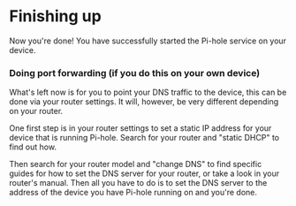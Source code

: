 # Finishing up

Now you're done! You have successfully started the Pi-hole service on your device.


### Doing port forwarding (if you do this on your own device)

What's left now is for you to point your DNS traffic to the device, this can be done via your router settings. It will, however, be very different depending on your router.

One first step is in your router settings to set a static IP address for your device that is running Pi-hole. Search for your router and "static DHCP" to find out how.

Then search for your router model and "change DNS" to find specific guides for how to set the DNS server for your router, or take a look in your router's manual. Then all you have to do is to set the DNS server to the address of the device you have Pi-hole running on and you're done.
